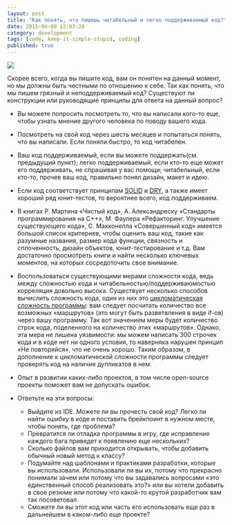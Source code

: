 ```yaml
---
layout: post
title: "Как понять, что пишешь читабельный и легко поддерживаемый код?"
date: 2015-04-09 12:03:28
category: development
tags: [code, keep-it-simple-stupid, coding]
published: true
---
```

<img src="https://theasder.github.io/img/wtfm.jpg" class="img-responsive" /><br />

Скорее всего, когда вы пишите код, вам он понятен на данный момент, но мы должны быть честными по отношению к себе. Так как понять, что мы пишем грязный и неподдерживаемый код? Существуют ли конструкции или руководящие принципы для ответа на данный вопрос?

* Вы можете попросить посмотреть то, что вы написали кого-то еще, чтобы узнать мнение другого человека по поводу вашего кода.
* Посмотреть на свой код через шесть месяцев и попытаться понять, что вы написали. Если поняли быстро, то код читабелен.
* Ваш код поддерживаемый, если вы можете поддержать(см. предыдущий пункт); легко поддерживаемый, если кто-то еще может его поддерживать, не спрашивая у вас помощи; читабельный, если кто-то, прочев ваш код, правильно понял дизайн, макет и идею.
* Если код соответствует принципам [SOLID](https://ru.wikipedia.org/wiki/SOLID_(%D0%BE%D0%B1%D1%8A%D0%B5%D0%BA%D1%82%D0%BD%D0%BE-%D0%BE%D1%80%D0%B8%D0%B5%D0%BD%D1%82%D0%B8%D1%80%D0%BE%D0%B2%D0%B0%D0%BD%D0%BD%D0%BE%D0%B5_%D0%BF%D1%80%D0%BE%D0%B3%D1%80%D0%B0%D0%BC%D0%BC%D0%B8%D1%80%D0%BE%D0%B2%D0%B0%D0%BD%D0%B8%D0%B5)) и [DRY](https://ru.wikipedia.org/wiki/Don%E2%80%99t_repeat_yourself), а также имеет хороший ряд юнит-тестов, то вероятнее всего, код поддерживаем.
* В книгах Р. Мартина «Чистый код», А. Александреску «Стандарты программирования на С++», М. Фаулера «Рефакторинг. Улучшение существующего кода», С. Макконелла «Совершенный код» имеется большой список критериев, чтобы оценить ваш код, такие как разумные названия, размер кода функции, связность и сплоченность, дизайн объектов, юнит-тестирование и т.д. Вам достаточно просмотреть книги и найти несколько ключевых моментов, на которых сосредоточить свое внимание.
* Воспользоваться существующими мерами сложности кода, ведь между сложностью кода и читабельностью/поддерживаюмостью корреляция довольно высока. Существует несколько способов вычислить сложность кода, один из них это [цикломатическая сложность программы](https://ru.wikipedia.org/wiki/%D0%A6%D0%B8%D0%BA%D0%BB%D0%BE%D0%BC%D0%B0%D1%82%D0%B8%D1%87%D0%B5%D1%81%D0%BA%D0%B0%D1%8F_%D1%81%D0%BB%D0%BE%D0%B6%D0%BD%D0%BE%D1%81%D1%82%D1%8C): вам следует посчитать количество все возможных «маршрутов» (это могут быть разветвления в виде if-ов) через вашу программу. Так вот значением меры будет количество строк кода, поделенного на количество этих «маршрутов». Однако, эта мера не лишена уязвимости: мы можем написать 300 строчек кода и в коде нет ни одного условия, то наверняка нарушен принцип «Не повторяйся», что не очень хорошо. Таким образом, в дополнение к цикломатической сложности программы следует проверять код на наличие дупликатов в нем.
* Опыт в развитии каких-либо проектов, в том числе open-source проекты поможет вам не допускать ошибок.
* Ответьте на эти вопросы:

    * Выйдите из IDE. Можете ли вы прочесть свой код? Легко ли найти ошибку в коде и поставить брейкпоинт в нужном месте, чтобы понять, где проблема?
    * Превратится ли отладка программы в игру, где исправление каждого бага приведет к появлению еще нескольких?
    * Сколько файлов вам приходится открывать, чтобы добавить обычный новый метод к классу?
    * Подумайте над шаблонами и практиками разработки, которые вы использовали. Использовали ли вы их, потому что прекрасно понимали зачем или потому что вы задавались вопросами «это единственный способ реализовать это?» или вы хотели добавить в свое резюме или потому что какой-то крутой разработчик вам так посоветовал.
    * Сможете ли вы этот код или часть его использовать еще раз в дальнейшем в каком-либо еще проекте?
